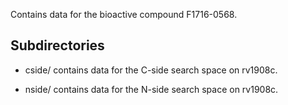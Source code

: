 Contains data for the bioactive compound F1716-0568.

## Subdirectories

- cside/ contains data for the C-side search space on rv1908c.

- nside/ contains data for the N-side search space on rv1908c.

